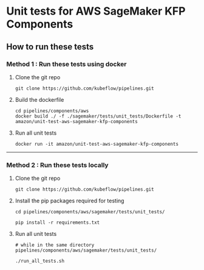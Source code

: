 # Unit tests for AWS SageMaker KFP Components  

## How to run these tests 

### Method 1 : Run these tests using docker 

1. Clone the git repo 
    ```
    git clone https://github.com/kubeflow/pipelines.git
    ```
2. Build the dockerfile  
    ```
    cd pipelines/components/aws 
    docker build ./ -f ./sagemaker/tests/unit_tests/Dockerfile -t amazon/unit-test-aws-sagemaker-kfp-components
    ```
3. Run all unit tests
   ```
   docker run -it amazon/unit-test-aws-sagemaker-kfp-components
   ```
   
--------------

### Method 2 : Run these tests locally

1. Clone the git repo 
    ```
    git clone https://github.com/kubeflow/pipelines.git
    ```
2. Install the pip packages required for testing 
    ```
    cd pipelines/components/aws/sagemaker/tests/unit_tests/
   
    pip install -r requirements.txt 
    ```
3. Run all unit tests 
    ```
    # while in the same directory pipelines/components/aws/sagemaker/tests/unit_tests/
   
    ./run_all_tests.sh
    ```
   